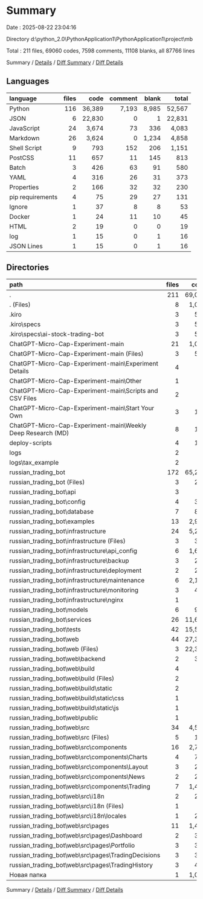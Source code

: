 # Summary

Date : 2025-08-22 23:04:16

Directory d:\\python_2.0\\PythonApplication1\\PythonApplication1\\project\\mb

Total : 211 files,  69060 codes, 7598 comments, 11108 blanks, all 87766 lines

Summary / [Details](details.md) / [Diff Summary](diff.md) / [Diff Details](diff-details.md)

## Languages
| language | files | code | comment | blank | total |
| :--- | ---: | ---: | ---: | ---: | ---: |
| Python | 116 | 36,389 | 7,193 | 8,985 | 52,567 |
| JSON | 6 | 22,830 | 0 | 1 | 22,831 |
| JavaScript | 24 | 3,674 | 73 | 336 | 4,083 |
| Markdown | 26 | 3,624 | 0 | 1,234 | 4,858 |
| Shell Script | 9 | 793 | 152 | 206 | 1,151 |
| PostCSS | 11 | 657 | 11 | 145 | 813 |
| Batch | 3 | 426 | 63 | 91 | 580 |
| YAML | 4 | 316 | 26 | 31 | 373 |
| Properties | 2 | 166 | 32 | 32 | 230 |
| pip requirements | 4 | 75 | 29 | 27 | 131 |
| Ignore | 1 | 37 | 8 | 8 | 53 |
| Docker | 1 | 24 | 11 | 10 | 45 |
| HTML | 2 | 19 | 0 | 0 | 19 |
| log | 1 | 15 | 0 | 1 | 16 |
| JSON Lines | 1 | 15 | 0 | 1 | 16 |

## Directories
| path | files | code | comment | blank | total |
| :--- | ---: | ---: | ---: | ---: | ---: |
| . | 211 | 69,060 | 7,598 | 11,108 | 87,766 |
| . (Files) | 8 | 1,021 | 50 | 275 | 1,346 |
| .kiro | 3 | 572 | 0 | 345 | 917 |
| .kiro\\specs | 3 | 572 | 0 | 345 | 917 |
| .kiro\\specs\\ai-stock-trading-bot | 3 | 572 | 0 | 345 | 917 |
| ChatGPT-Micro-Cap-Experiment-main | 21 | 1,065 | 145 | 319 | 1,529 |
| ChatGPT-Micro-Cap-Experiment-main (Files) | 3 | 509 | 104 | 83 | 696 |
| ChatGPT-Micro-Cap-Experiment-main\\Experiment Details | 4 | 87 | 0 | 57 | 144 |
| ChatGPT-Micro-Cap-Experiment-main\\Other | 1 | 37 | 8 | 8 | 53 |
| ChatGPT-Micro-Cap-Experiment-main\\Scripts and CSV Files | 2 | 71 | 5 | 24 | 100 |
| ChatGPT-Micro-Cap-Experiment-main\\Start Your Own | 3 | 166 | 28 | 60 | 254 |
| ChatGPT-Micro-Cap-Experiment-main\\Weekly Deep Research (MD) | 8 | 195 | 0 | 87 | 282 |
| deploy-scripts | 4 | 121 | 45 | 52 | 218 |
| logs | 2 | 30 | 0 | 2 | 32 |
| logs\\tax_example | 2 | 30 | 0 | 2 | 32 |
| russian_trading_bot | 172 | 65,244 | 7,358 | 9,944 | 82,546 |
| russian_trading_bot (Files) | 3 | 250 | 41 | 69 | 360 |
| russian_trading_bot\\api | 3 | 60 | 137 | 23 | 220 |
| russian_trading_bot\\config | 4 | 343 | 148 | 93 | 584 |
| russian_trading_bot\\database | 7 | 882 | 170 | 208 | 1,260 |
| russian_trading_bot\\examples | 13 | 2,904 | 426 | 736 | 4,066 |
| russian_trading_bot\\infrastructure | 24 | 5,203 | 645 | 1,109 | 6,957 |
| russian_trading_bot\\infrastructure (Files) | 3 | 357 | 8 | 90 | 455 |
| russian_trading_bot\\infrastructure\\api_config | 6 | 1,613 | 194 | 376 | 2,183 |
| russian_trading_bot\\infrastructure\\backup | 3 | 204 | 50 | 54 | 308 |
| russian_trading_bot\\infrastructure\\deployment | 2 | 299 | 52 | 65 | 416 |
| russian_trading_bot\\infrastructure\\maintenance | 6 | 2,170 | 263 | 400 | 2,833 |
| russian_trading_bot\\infrastructure\\monitoring | 3 | 483 | 53 | 109 | 645 |
| russian_trading_bot\\infrastructure\\nginx | 1 | 77 | 25 | 15 | 117 |
| russian_trading_bot\\models | 6 | 974 | 163 | 263 | 1,400 |
| russian_trading_bot\\services | 26 | 11,658 | 2,976 | 3,059 | 17,693 |
| russian_trading_bot\\tests | 42 | 15,574 | 2,550 | 3,851 | 21,975 |
| russian_trading_bot\\web | 44 | 27,396 | 102 | 533 | 28,031 |
| russian_trading_bot\\web (Files) | 3 | 22,396 | 0 | 29 | 22,425 |
| russian_trading_bot\\web\\backend | 2 | 388 | 18 | 23 | 429 |
| russian_trading_bot\\web\\build | 4 | 16 | 3 | 0 | 19 |
| russian_trading_bot\\web\\build (Files) | 2 | 14 | 0 | 0 | 14 |
| russian_trading_bot\\web\\build\\static | 2 | 2 | 3 | 0 | 5 |
| russian_trading_bot\\web\\build\\static\\css | 1 | 1 | 1 | 0 | 2 |
| russian_trading_bot\\web\\build\\static\\js | 1 | 1 | 2 | 0 | 3 |
| russian_trading_bot\\web\\public | 1 | 18 | 0 | 0 | 18 |
| russian_trading_bot\\web\\src | 34 | 4,578 | 81 | 481 | 5,140 |
| russian_trading_bot\\web\\src (Files) | 5 | 147 | 8 | 22 | 177 |
| russian_trading_bot\\web\\src\\components | 16 | 2,702 | 50 | 272 | 3,024 |
| russian_trading_bot\\web\\src\\components\\Charts | 4 | 767 | 29 | 91 | 887 |
| russian_trading_bot\\web\\src\\components\\Layout | 3 | 215 | 4 | 26 | 245 |
| russian_trading_bot\\web\\src\\components\\News | 2 | 296 | 7 | 25 | 328 |
| russian_trading_bot\\web\\src\\components\\Trading | 7 | 1,424 | 10 | 130 | 1,564 |
| russian_trading_bot\\web\\src\\i18n | 2 | 267 | 0 | 2 | 269 |
| russian_trading_bot\\web\\src\\i18n (Files) | 1 | 18 | 0 | 2 | 20 |
| russian_trading_bot\\web\\src\\i18n\\locales | 1 | 249 | 0 | 0 | 249 |
| russian_trading_bot\\web\\src\\pages | 11 | 1,462 | 23 | 185 | 1,670 |
| russian_trading_bot\\web\\src\\pages\\Dashboard | 2 | 311 | 6 | 40 | 357 |
| russian_trading_bot\\web\\src\\pages\\Portfolio | 3 | 317 | 4 | 32 | 353 |
| russian_trading_bot\\web\\src\\pages\\TradingDecisions | 3 | 371 | 6 | 55 | 432 |
| russian_trading_bot\\web\\src\\pages\\TradingHistory | 3 | 463 | 7 | 58 | 528 |
| Новая папка | 1 | 1,007 | 0 | 171 | 1,178 |

Summary / [Details](details.md) / [Diff Summary](diff.md) / [Diff Details](diff-details.md)